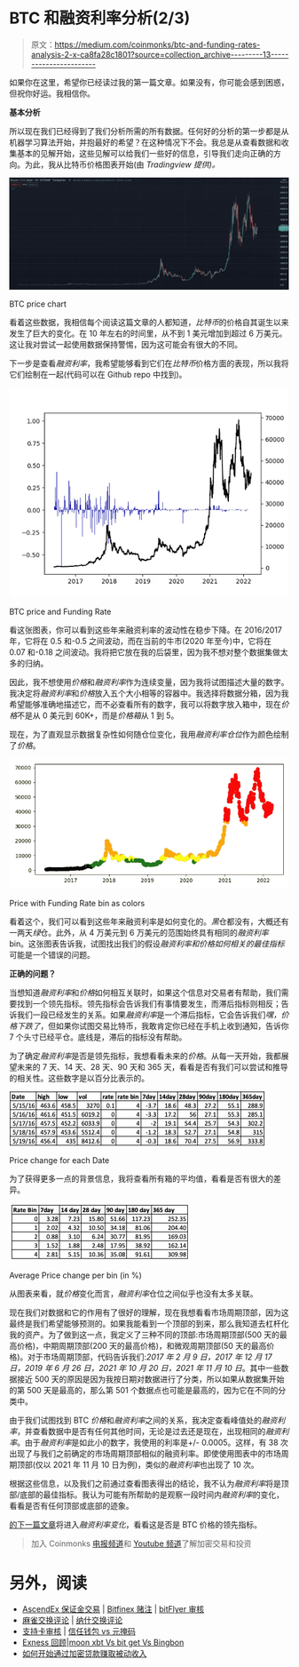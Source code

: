 # BTC 和融资利率分析(2/3)

> 原文：<https://medium.com/coinmonks/btc-and-funding-rates-analysis-2-x-ca8fa28c1801?source=collection_archive---------13----------------------->

如果你在这里，希望你已经读过我的第一篇文章。如果没有，你可能会感到困惑，但祝你好运。我相信你。

**基本分析**

所以现在我们已经得到了我们分析所需的所有数据。任何好的分析的第一步都是从机器学习算法开始，并抱最好的希望？在这种情况下不会。我总是从查看数据和收集基本的见解开始，这些见解可以给我们一些好的信息，引导我们走向正确的方向。为此，我从比特币价格图表开始(由 *Tradingview 提供)。*

![](img/037d3de285e9df4e82f24fee0d349c4b.png)

BTC price chart

看着这些数据，我相信每个阅读这篇文章的人都知道，*比特币*的价格自其诞生以来发生了巨大的变化。在 10 年左右的时间里，从不到 1 美元增加到超过 6 万美元。这让我对尝试一起使用数据保持警惕，因为这可能会有很大的不同。

下一步是查看*融资利率*，我希望能够看到它们在*比特币*价格方面的表现，所以我将它们绘制在一起(代码可以在 Github repo 中找到)。

![](img/cf80355ab0920d5a3c0d0d881f3e5c59.png)

BTC price and Funding Rate

看这张图表，你可以看到这些年来融资利率的波动性在稳步下降。在 2016/2017 年，它将在 0.5 和-0.5 之间波动，而在当前的牛市(2020 年至今)中，它将在 0.07 和-0.18 之间波动。我将把它放在我的后袋里，因为我不想对整个数据集做太多的归纳。

因此，我不想使用*价格*和*融资利率*作为连续变量，因为我将试图描述大量的数字。我决定将*融资利率*和*价格*放入五个大小相等的容器中。我选择将数据分箱，因为我希望能够准确地描述它，而不必查看所有的数字，我可以将数字放入箱中，现在*价格*不是从 0 美元到 60K+，而是*价格箱*从 1 到 5。

现在，为了直观显示数据复杂性如何随仓位变化，我用*融资利率仓位*作为颜色绘制了*价格*。

![](img/f2f1cfd9d1f6cd94d36c98300a3835b1.png)

Price with Funding Rate bin as colors

看着这个，我们可以看到这些年来融资利率是如何变化的。*黑*仓都没有，大概还有一两天*绿*仓。此外，从 4 万美元到 6 万美元的范围始终具有相同的*融资利率* bin。这张图表告诉我，试图找出我们的假设*融资利率和价格如何相关的最佳指标*可能是一个错误的问题。

**正确的问题？**

当想知道*融资利率*和*价格*如何相互关联时，如果这个信息对交易者有帮助，我们需要找到一个领先指标。领先指标会告诉我们有事情要发生，而滞后指标则相反；告诉我们一段已经发生的关系。如果*融资利率*是一个滞后指标，它会告诉我们*嘿，价格下跌了*，但如果你试图交易比特币，我敢肯定你已经在手机上收到通知，告诉你 7 个头寸已经平仓。底线是，滞后的指标没有帮助。

为了确定*融资利率*是否是领先指标，我想看看未来的*价格*。从每一天开始，我都展望未来的 7 天、14 天、28 天、90 天和 365 天，看看是否有我们可以尝试和推导的相关性。这些数字是以百分比表示的。

![](img/29fa636401f4467976dd0983b2fe233a.png)

Price change for each Date

为了获得更多一点的背景信息，我将查看所有箱的平均值，看看是否有很大的差异。

![](img/f929ca379f90516f2b7c484d87d2dd69.png)

Average Price change per bin (in %)

从图表来看，就*价格*变化而言，*融资利率*仓位之间似乎也没有太多关联。

现在我们对数据和它的作用有了很好的理解，现在我想看看市场周期顶部，因为这最终是我们希望能够预测的。如果我能看到一个顶部的到来，那么我知道去杠杆化我的资产。为了做到这一点，我定义了三种不同的顶部:市场周期顶部(500 天的最高价格)，中期周期顶部(200 天的最高价格)，和微观周期顶部(50 天的最高价格)。对于市场周期顶部，代码告诉我们:*2017 年 2 月 9 日，2017 年 12 月 17 日，2019 年 6 月 26 日，2021 年 10 月 20 日，2021 年 11 月 10 日*。其中一些数据接近 500 天的原因是因为我按日期对数据进行了分类，所以如果从数据集开始的第 500 天是最高的，那么第 501 个数据点也可能是最高的，因为它在不同的分类中。

由于我们试图找到 BTC *价格*和*融资利率*之间的关系，我决定查看峰值处的*融资利率*，并查看数据中是否有任何其他时间，无论是过去还是现在，出现相同的*融资利率*。由于*融资利率*是如此小的数字，我使用的利率是+/- 0.0005。这样，有 38 次出现了与我们之前确定的市场周期顶部相似的融资利率。即使使用图表中的市场周期顶部(仅以 2021 年 11 月 10 日为例)，类似的*融资利率*也出现了 10 次。

根据这些信息，以及我们之前通过查看图表得出的结论，我不认为*融资利率*将是顶部/底部的最佳指标。我认为可能有所帮助的是观察一段时间内*融资利率*的变化，看看是否有任何顶部或底部的迹象。

[的下一篇文章](/@jakelindell/btc-and-funding-rates-analysis-3-x-49dddcd02ce8)将进入*融资利率变化*，看看这是否是 BTC 价格的领先指标。

> 加入 Coinmonks [电报频道](https://t.me/coincodecap)和 [Youtube 频道](https://www.youtube.com/c/coinmonks/videos)了解加密交易和投资

# 另外，阅读

*   [AscendEx 保证金交易](https://coincodecap.com/ascendex-margin-trading) | [Bitfinex 赌注](https://coincodecap.com/bitfinex-staking) | [bitFlyer 审核](https://coincodecap.com/bitflyer-review)
*   [麻雀交换评论](https://coincodecap.com/sparrow-exchange-review) | [纳什交换评论](https://coincodecap.com/nash-exchange-review)
*   [支持卡审核](https://coincodecap.com/uphold-card-review) | [信任钱包 vs 元掩码](https://coincodecap.com/trust-wallet-vs-metamask)
*   [Exness 回顾](https://coincodecap.com/exness-review)|[moon xbt Vs bit get Vs Bingbon](https://coincodecap.com/bingbon-vs-bitget-vs-moonxbt)
*   [如何开始通过加密贷款赚取被动收入](https://coincodecap.com/passive-income-crypto-lending)